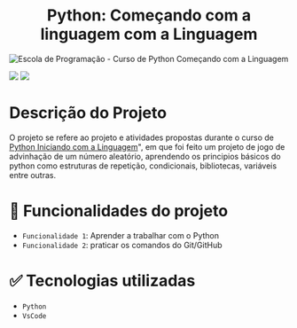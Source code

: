 # <h1 align="center"> Python: Começando com a linguagem com a Linguagem </h1>
![Escola de Programação - Curso de Python Começando com a Linguagem](https://user-images.githubusercontent.com/95968249/195740881-f214acfb-56a6-42ca-b0b9-818d90af23c4.png)<p align="center">

<img src="https://img.shields.io/static/v1?label=STATUS&message=FINALIZADO&color=GREEN&style=for-the-badge"/>
<img src="https://img.shields.io/github/stars/uranolais/alura-git?style=for-the-badge"/>
</p>

# Descrição do Projeto
O projeto se refere ao projeto e atividades propostas durante o curso de [Python Iniciando com a Linguagem](https://cursos.alura.com.br/course/python-introducao-a-linguagem)", em que foi feito um projeto de jogo de advinhação de um número aleatório, aprendendo os principios básicos do python como estruturas de repetição, condicionais, bibliotecas, variáveis entre outras.

# :hammer: Funcionalidades do projeto

- `Funcionalidade 1`: Aprender a trabalhar com o Python
- `Funcionalidade 2`: praticar os comandos do Git/GitHub

# ✅ Tecnologias utilizadas
- `Python`
- `VsCode`
